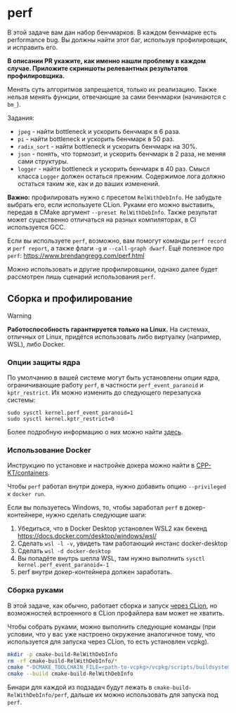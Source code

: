 # perf

В этой задаче вам дан набор бенчмарков.
В каждом бенчмарке есть performance bug.
Вы должны найти этот баг, используя профилировщик, и исправить его.

**В описании PR укажите, как именно нашли проблему в каждом случае.
Приложите скриншоты релевантных результатов профилировщика.**

Менять суть алгоритмов запрещается, только их реализацию.
Также нельзя менять функции, отвечающие за сами бенчмарки (начинаются с `bm_`).

Задания:
- `jpeg` - найти bottleneck и ускорить бенчмарк в 6 раза.
- `pi` - найти bottleneck и ускорить бенчмарк в 50 раз.
- `radix_sort` - найти bottleneck и ускорить бенчмарк на 30%.
- `json` - понять, что тормозит, и ускорить бенчмарк в 2 раза, не меняя сами структуры.
- `logger` - найти bottleneck и ускорить бенчмарк в 40 раз. Смысл класса `Logger` должен остаться прежним. Содержимое лога должно остаться таким же, как и до ваших изменений.

**Важно:** профилировать нужно с пресетом `RelWithDebInfo`.
Не забудьте выбрать его, если используете CLion.
Руками его можно выставить, передав в CMake аргумент `--preset RelWithDebInfo`.
Также результат может существенно отличаться на разных компиляторах, в CI используется GCC.

Если вы используете `perf`, возможно, вам помогут команды `perf record` и `perf report`, а также флаги `-g` и `--call-graph dwarf`.
Ещё полезное про `perf`: https://www.brendangregg.com/perf.html

Можно использовать и другие профилировщики, однако далее будет рассмотрен лишь сценарий использования `perf`.

## Сборка и профилирование

> [!WARNING]
> **Работоспособность гарантируется только на Linux.**
> На системах, отличных от Linux, придётся использовать либо виртуалку (например, WSL), либо Docker.

### Опции защиты ядра

По умолчанию в вашей системе могут быть установлены опции ядра, ограничивающие работу `perf`, в частности `perf_event_paranoid` и `kptr_restrict`.
Их можно изменить до следующего перезапуска системы:
```shell
sudo sysctl kernel.perf_event_paranoid=1
sudo sysctl kernel.kptr_restrict=0
```

Более подробную информацию о них можно найти [здесь](https://www.jetbrains.com/help/clion/cpu-profiler.html#Prerequisites). 

### Использование Docker

Инструкцию по установке и настройке докера можно найти в [CPP-KT/containers](https://github.com/CPP-KT/containers).

Чтобы `perf` работал внутри докера, нужно добавить опцию `--privileged` к `docker run`.

Если вы пользуетесь Windows, то, чтобы заработал `perf` в докер-контейнере, нужно сделать следующие шаги:
1. Убедиться, что в Docker Desktop установлен WSL2 как бекенд https://docs.docker.com/desktop/windows/wsl/
2. Cделать `wsl -l -v`, увидеть там работающий инстанс docker-desktop
3. Cделать `wsl -d docker-desktop`
4. Вы попадёте внутрь шелла WSL, там нужно выполнить `sysctl kernel.perf_event_paranoid=-1`
5. perf внутри докер-контейнера должен заработать.

### Сборка руками

В этой задаче, как обычно, работает сборка и запуск [через CLion](https://cpp-kt.github.io/course/ide/clion.html), но возможностей встроенного в CLion профайлера вам может не хватить.

Чтобы собрать руками, можно выполнить следующие команды (при условии, что у вас уже настроено окружение аналогичное тому, что используется для запуска через CLion, то есть установлен vcpkg).

```sh
mkdir -p cmake-build-RelWithDebInfo
rm -rf cmake-build-RelWithDebInfo/*
cmake "-DCMAKE_TOOLCHAIN_FILE=<path-to-vcpkg>/vcpkg/scripts/buildsystems/vcpkg.cmake" -GNinja --preset RelWithDebInfo -S .
cmake --build cmake-build-RelWithDebInfo
```

Бинари для каждой из подзадач будут лежать в `cmake-build-RelWithDebInfo/perf`, дальше их можно использовать для запуска под `perf`.
